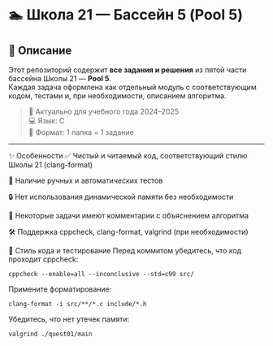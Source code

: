 # 🏊 Школа 21 — Бассейн 5 (Pool 5)

## 📌 Описание

Этот репозиторий содержит **все задания и решения** из пятой части бассейна Школы 21 — **Pool 5**.  
Каждая задача оформлена как отдельный модуль с соответствующим кодом, тестами и, при необходимости, описанием алгоритма.

> 📅 Актуально для учебного года 2024–2025  
> 💻 Язык: C  
> 📁 Формат: 1 папка = 1 задание

---

✨ Особенности
✅ Чистый и читаемый код, соответствующий стилю Школы 21 (clang-format)

🧪 Наличие ручных и автоматических тестов

🔒 Нет использования динамической памяти без необходимости

🧠 Некоторые задачи имеют комментарии с объяснением алгоритма

🛠 Поддержка cppcheck, clang-format, valgrind (при необходимости)

🧪 Стиль кода и тестирование
Перед коммитом убедитесь, что код проходит cppcheck:
```
cppcheck --enable=all --inconclusive --std=c99 src/
```
Примените форматирование:
```
clang-format -i src/**/*.c include/*.h
```
Убедитесь, что нет утечек памяти:
```
valgrind ./quest01/main
```
